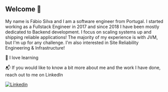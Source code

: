 ## Welcome 👋

My name is Fábio Silva and I am a software engineer from Portugal. I started working as a Fullstack Engineer in 2017 and since 2018 I have been mostly dedicated to Backend development. I focus on scaling systems up and shipping reliable applications! The majority of my experience is with JVM, but I'm up for any challenge. I'm also interested in Site Reliability Engineering & Infrastructure!

🌱 I love learning 

📬 If you would like to know a bit more about me and the work I have done, reach out to me on LinkedIn

[![Linkedin](https://img.shields.io/badge/-LinkedIn-informational?style=flat-square&logo=Linkedin&logoColor=white&link=https://www.linkedin.com/in/fabioacsilva/)](https://www.linkedin.com/in/fabioacsilva/)  
